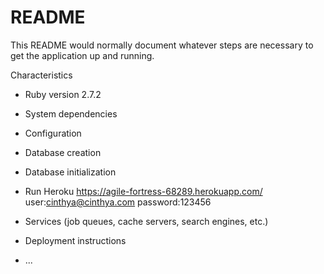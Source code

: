 # README

This README would normally document whatever steps are necessary to get the
application up and running.

Characteristics

* Ruby version 2.7.2

* System dependencies 

* Configuration

* Database creation

* Database initialization

* Run Heroku https://agile-fortress-68289.herokuapp.com/ user:cinthya@cinthya.com password:123456

* Services (job queues, cache servers, search engines, etc.)

* Deployment instructions

* ...
